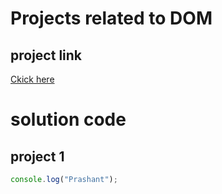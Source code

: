 # Projects related to DOM

## project link
[Ckick here](https://stackblitz.com/edit/web-platform-wlty22?file=index.html)

# solution code

## project 1

```javascript
console.log("Prashant");

```
